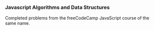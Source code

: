 ### Javascript Algorithms and Data Structures

Completed problems from the freeCodeCamp JavaScript course of the same name.
